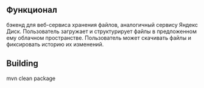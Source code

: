 ## Функционал
бэкенд для веб-сервиса хранения файлов, аналогичный сервису Яндекс Диск.
Пользователь загружает и структурирует файлы в предложенном ему облачном пространстве.
Пользователь может скачивать файлы и фиксировать историю их изменений.

## Building

mvn clean package







